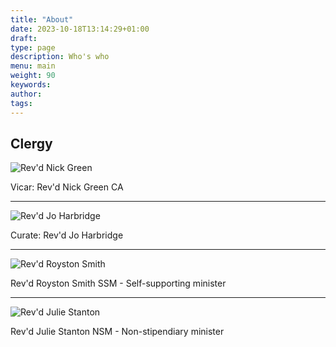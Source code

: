 ```yaml
---
title: "About"
date: 2023-10-18T13:14:29+01:00
draft: 
type: page
description: Who's who
menu: main
weight: 90
keywords:
author: 
tags: 
---
```


## Clergy


![Rev'd Nick Green](/img/revdnickgreen.jpg)

Vicar: Rev'd Nick Green CA

---

![Rev'd Jo Harbridge](/img/revdjo.jpg)

Curate: Rev'd Jo Harbridge

---

![Rev'd Royston Smith](/img/revdroystonsmith.jpg)

Rev'd Royston Smith
SSM - Self-supporting minister

---

![Rev'd Julie Stanton](/img/revdjuliestanton.jpg)

Rev'd Julie Stanton
NSM - Non-stipendiary minister

